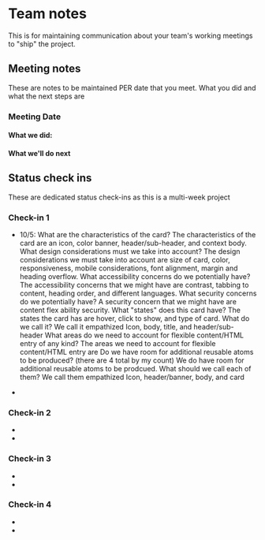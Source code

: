 # Team notes
This is for maintaining communication about your team's working meetings to "ship" the project.

## Meeting notes
These are notes to be maintained PER date that you meet. What you did and what the next steps are
### Meeting Date

#### What we did:


#### What we'll do next


## Status check ins
These are dedicated status check-ins as this is a multi-week project
### Check-in 1
- 10/5: What are the characteristics of the card?
            The characteristics of the card are an icon, color banner, header/sub-header, and context body.
        What design considerations must we take into account?
            The design considerations we must take into account are size of card, color, responsiveness, mobile considerations, font alignment, margin and heading overflow.
        What accessibility concerns do we potentially have?
            The accessibility concerns that we might have are contrast, tabbing to content, heading order, and different languages.
        What security concerns do we potentially have?
            A security concern that we might have are content flex ability security.
        What "states" does this card have?
            The states the card has are hover, click to show, and type of card.
        What do we call it?
            We call it empathized Icon, body, title, and header/sub-header
        What areas do we need to account for flexible content/HTML entry of any kind?
            The areas we need to account for flexible content/HTML entry are 
        Do we have room for additional reusable atoms to be produced? (there are 4 total by my count)
            We do have room for additional reusable atoms to be prodcued.
        What should we call each of them?
            We call them empathized Icon, header/banner, body, and card

- 
### Check-in 2
- 
- 
### Check-in 3
- 
- 
### Check-in 4
- 
- 